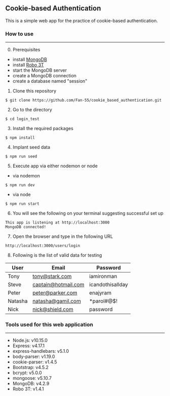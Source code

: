 ## Cookie-based Authentication

This is a simple web app for the practice of cookie-based authentication. 

### How to use
---
0. Prerequisites
- install [MongoDB](https://www.mongodb.com/try/download/community)
- install [Robo 3T](https://robomongo.org/)
- start the MongoDB server
- create a MongoDB connection
- create a database named "session"

1. Clone this repository 

```
$ git clone https://github.com/Fan-55/cookie_based_authentication.git
```

2. Go to the directory 

```
$ cd login_test
```

3. Install the required packages 

```
$ npm install
```

4. Implant seed data
```
$ npm run seed
```

5. Execute app via either nodemon or node

- via nodemon

```
$ npm run dev
```

- via node

```
$ npm run start
```

6. You will see the following on your terminal suggesting successful set up

```
This app is listening at http://localhost:3000
MongoDB connected!
```
7. Open the browser and type in the following URL

```
http://localhost:3000/users/login
```
8. Following is the list of valid data for testing

| User  | Email   | Password|
| ------ | ------ |------ |
|Tony|tony@stark.com|iamironman|
|Steve|captain@hotmail.com|icandothisallday|
|Peter|peter@parker.com|enajyram|
|Natasha|natasha@gamil.com|*parol#@$!|
|Nick|nick@shield.com|password|

### Tools used for this web application
---
- Node.js: v10.15.0
- Express: v4.17.1
- express-handlebars: v5.1.0
- body-parser: v1.19.0
- cookie-parser: v1.4.5
- Bootstrap: v4.5.2
- bcrypt: v5.0.0
- mongoose: v5.10.7
- MongoDB: v4.2.9
- Robo 3T: v1.4.1
